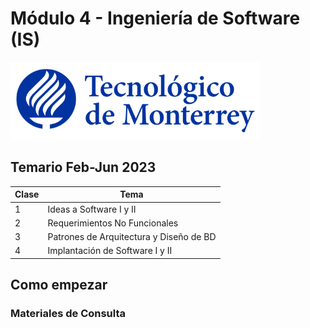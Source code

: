 # Módulo 4 - Ingeniería de Software (IS)

![Tec de Monterrey](/images/logotecmty.png)

## Temario Feb-Jun 2023
| Clase | Tema        |
| ----- | ----------- |
|   1   | Ideas a Software I y II |
|   2   | Requerimientos No Funcionales |
|   3   | Patrones de Arquitectura y Diseño de BD |
|   4   | Implantación de Software I y II |

## Como empezar
### Materiales de Consulta